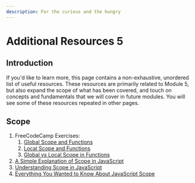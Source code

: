 ```yaml
---
description: For the curious and the hungry
---
```


# Additional Resources 5

## Introduction <a href="#introduction" id="introduction"></a>

If you'd like to learn more, this page contains a non-exhaustive, unordered list of useful resources. These resources are primarily related to Module 5, but also expand the scope of what has been covered, and touch on concepts and fundamentals that we will cover in future modules. You will see some of these resources repeated in other pages.

## Scope

1. FreeCodeCamp Exercises:
   1. [Global Scope and Functions](https://www.freecodecamp.org/learn/javascript-algorithms-and-data-structures/basic-javascript/global-scope-and-functions)
   2. [Local Scope and Functions](https://www.freecodecamp.org/learn/javascript-algorithms-and-data-structures/basic-javascript/local-scope-and-functions)
   3. [Global vs Local Scope in Functions](https://www.freecodecamp.org/learn/javascript-algorithms-and-data-structures/basic-javascript/global-vs--local-scope-in-functions)
2. [A Simple Explanation of Scope in JavaScript](https://dmitripavlutin.com/javascript-scope/)
3. [Understanding Scope in JavaScript](https://www.digitalocean.com/community/tutorials/understanding-scope-in-javascript)
4. [Everything You Wanted to Know About JavaScript Scope](https://ultimatecourses.com/blog/everything-you-wanted-to-know-about-javascript-scope)
